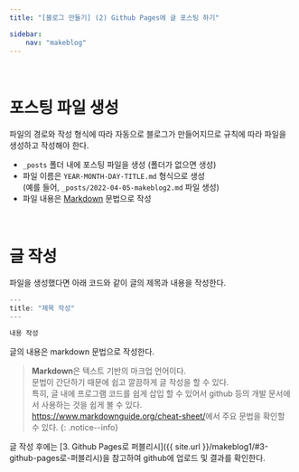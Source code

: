 ```yaml
---
title: "[블로그 만들기] (2) Github Pages에 글 포스팅 하기"

sidebar:
    nav: "makeblog"
---
```


<br/>




# 포스팅 파일 생성

파일의 경로와 작성 형식에 따라 자동으로 블로그가 만들어지므로 규칙에 따라 파일을 생성하고 작성해야 한다.

- `_posts` 폴더 내에 포스팅 파일을 생성 (폴더가 없으면 생성)
- 파일 이름은 `YEAR-MONTH-DAY-TITLE.md` 형식으로 생성  
    (예를 들어, `_posts/2022-04-05-makeblog2.md` 파일 생성)
- 파일 내용은 [Markdown](https://www.markdownguide.org/cheat-sheet/) 문법으로 작성

<br/>




# 글 작성

파일을 생성했다면 아래 코드와 같이 글의 제목과 내용을 작성한다.

```javascript
---
title: "제목 작성"
---

내용 작성
```

글의 내용은 markdown 문법으로 작성한다.

> **Markdown**은 텍스트 기반의 마크업 언어이다.  
> 문법이 간단하기 때문에 쉽고 깔끔하게 글 작성을 할 수 있다.  
> 특히, 글 내에 프로그램 코드를 쉽게 삽입 할 수 있어서 github 등의 개발 문서에서 사용하는 것을 쉽게 볼 수 있다.  
> <https://www.markdownguide.org/cheat-sheet/>에서 주요 문법을 확인할 수 있다.
{: .notice--info}

글 작성 후에는 [3. Github Pages로 퍼블리시]({{ site.url }}/makeblog1/#3-github-pages로-퍼블리시)을 참고하여 github에 업로드 및 결과를 확인한다.


